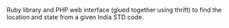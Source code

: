 Ruby library and PHP web interface (glued together using thrift) to find the location and state from a given India STD code.